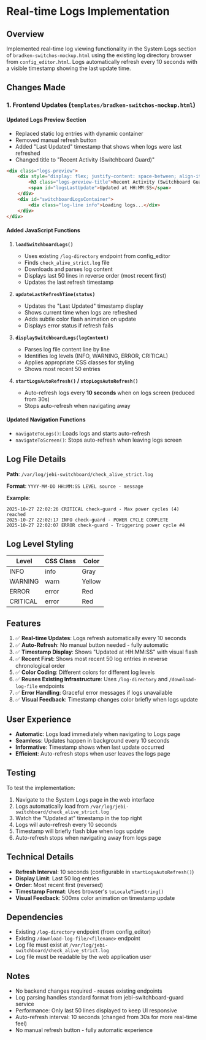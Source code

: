 # Real-time Logs Implementation

## Overview
Implemented real-time log viewing functionality in the System Logs section of `bradken-switchos-mockup.html` using the existing log directory browser from `config_editor.html`. Logs automatically refresh every 10 seconds with a visible timestamp showing the last update time.

## Changes Made

### 1. Frontend Updates (`templates/bradken-switchos-mockup.html`)

#### Updated Logs Preview Section
- Replaced static log entries with dynamic container
- Removed manual refresh button
- Added "Last Updated" timestamp that shows when logs were last refreshed
- Changed title to "Recent Activity (Switchboard Guard)"

```html
<div class="logs-preview">
    <div style="display: flex; justify-content: space-between; align-items: center;">
        <h3 class="logs-preview-title">Recent Activity (Switchboard Guard)</h3>
        <span id="logsLastUpdate">Updated at HH:MM:SS</span>
    </div>
    <div id="switchboardLogsContainer">
        <div class="log-line info">Loading logs...</div>
    </div>
</div>
```

#### Added JavaScript Functions

1. **`loadSwitchboardLogs()`**
   - Uses existing `/log-directory` endpoint from config_editor
   - Finds `check_alive_strict.log` file
   - Downloads and parses log content
   - Displays last 50 lines in reverse order (most recent first)
   - Updates the last refresh timestamp

2. **`updateLastRefreshTime(status)`**
   - Updates the "Last Updated" timestamp display
   - Shows current time when logs are refreshed
   - Adds subtle color flash animation on update
   - Displays error status if refresh fails

3. **`displaySwitchboardLogs(logContent)`**
   - Parses log file content line by line
   - Identifies log levels (INFO, WARNING, ERROR, CRITICAL)
   - Applies appropriate CSS classes for styling
   - Shows most recent 50 entries

4. **`startLogsAutoRefresh()` / `stopLogsAutoRefresh()`**
   - Auto-refresh logs every **10 seconds** when on logs screen (reduced from 30s)
   - Stops auto-refresh when navigating away

#### Updated Navigation Functions
- `navigateToLogs()`: Loads logs and starts auto-refresh
- `navigateToScreen()`: Stops auto-refresh when leaving logs screen

## Log File Details

**Path**: `/var/log/jebi-switchboard/check_alive_strict.log`

**Format**: `YYYY-MM-DD HH:MM:SS LEVEL source - message`

**Example**:
```
2025-10-27 22:02:26 CRITICAL check-guard - Max power cycles (4) reached
2025-10-27 22:02:17 INFO check-guard - POWER CYCLE COMPLETE
2025-10-27 22:02:07 ERROR check-guard - Triggering power cycle #4
```

## Log Level Styling

| Level    | CSS Class | Color  |
|----------|-----------|--------|
| INFO     | info      | Gray   |
| WARNING  | warn      | Yellow |
| ERROR    | error     | Red    |
| CRITICAL | error     | Red    |

## Features

1. ✅ **Real-time Updates**: Logs refresh automatically every 10 seconds
2. ✅ **Auto-Refresh**: No manual button needed - fully automatic
3. ✅ **Timestamp Display**: Shows "Updated at HH:MM:SS" with visual flash
4. ✅ **Recent First**: Shows most recent 50 log entries in reverse chronological order
5. ✅ **Color Coding**: Different colors for different log levels
6. ✅ **Reuses Existing Infrastructure**: Uses `/log-directory` and `/download-log-file` endpoints
7. ✅ **Error Handling**: Graceful error messages if logs unavailable
8. ✅ **Visual Feedback**: Timestamp changes color briefly when logs update

## User Experience

- **Automatic**: Logs load immediately when navigating to Logs page
- **Seamless**: Updates happen in background every 10 seconds
- **Informative**: Timestamp shows when last update occurred
- **Efficient**: Auto-refresh stops when user leaves the logs page

## Testing

To test the implementation:

1. Navigate to the System Logs page in the web interface
2. Logs automatically load from `/var/log/jebi-switchboard/check_alive_strict.log`
3. Watch the "Updated at" timestamp in the top right
4. Logs will auto-refresh every 10 seconds
5. Timestamp will briefly flash blue when logs update
6. Auto-refresh stops when navigating away from logs page

## Technical Details

- **Refresh Interval**: 10 seconds (configurable in `startLogsAutoRefresh()`)
- **Display Limit**: Last 50 log entries
- **Order**: Most recent first (reversed)
- **Timestamp Format**: Uses browser's `toLocaleTimeString()`
- **Visual Feedback**: 500ms color animation on timestamp update

## Dependencies

- Existing `/log-directory` endpoint (from config_editor)
- Existing `/download-log-file/<filename>` endpoint
- Log file must exist at `/var/log/jebi-switchboard/check_alive_strict.log`
- Log file must be readable by the web application user

## Notes

- No backend changes required - reuses existing endpoints
- Log parsing handles standard format from jebi-switchboard-guard service
- Performance: Only last 50 lines displayed to keep UI responsive
- Auto-refresh interval: 10 seconds (changed from 30s for more real-time feel)
- No manual refresh button - fully automatic experience
